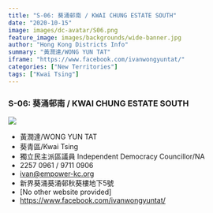 ```yaml
---
title: "S-06: 葵涌邨南 / KWAI CHUNG ESTATE SOUTH"
date: "2020-10-15"
image: images/dc-avatar/S06.png
feature_image: images/backgrounds/wide-banner.jpg
author: "Hong Kong Districts Info"
summary: "黃潤達/WONG YUN TAT"
iframe: "https://www.facebook.com/ivanwongyuntat/"
categories: ["New Territories"]
tags: ["Kwai Tsing"]
---
```


### S-06: 葵涌邨南 / KWAI CHUNG ESTATE SOUTH  
![](/images/dc-avatar/S06.png)  

 - 黃潤達/WONG YUN TAT  
 - 葵青區/Kwai Tsing  
 - 獨立民主派區議員 Independent Democracy Councillor/NA  
 - 2257 0961 / 9711 0906  
 - ivan@empower-kc.org  
 - 新界葵涌葵涌邨秋葵樓地下5號  
 - [No other website provided]  
 - https://www.facebook.com/ivanwongyuntat/
